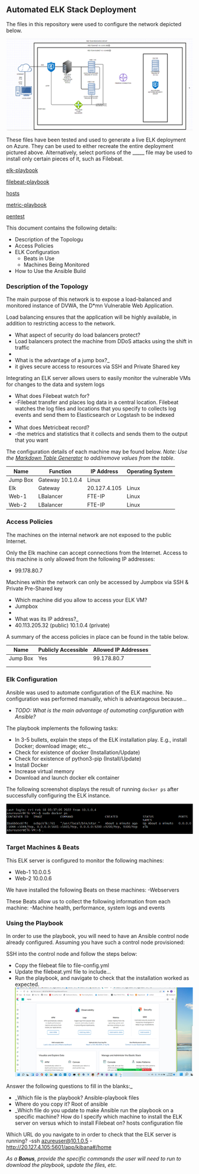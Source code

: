 ## Automated ELK Stack Deployment

The files in this repository were used to configure the network depicted below.

![Network diagram](https://github.com/Chamilton86/Project-1/blob/f5fa373b9e119f96c1ac9d53f151bcb47aa18b43/Diagrams/UNIT%2012%20HW.png)

These files have been tested and used to generate a live ELK deployment on Azure. They can be used to either recreate the entire deployment pictured above. Alternatively, select portions of the _____ file may be used to install only certain pieces of it, such as Filebeat.

  [elk-playbook](https://github.com/Chamilton86/Project-1/blob/6965f22f3031d4a82b214701772e5dd04ca2b818/Ansible/install-elk.yml)

[filebeat-playbook](https://github.com/Chamilton86/Project-1/blob/fb7afcfdabba40ed6090d01fbd3b1a00ecd738d9/Ansible/filebeat-playbook.yml)

[hosts](https://github.com/Chamilton86/Project-1/blob/6965f22f3031d4a82b214701772e5dd04ca2b818/Ansible/hosts.yml)

[metric-playbook](https://github.com/Chamilton86/Project-1/blob/6965f22f3031d4a82b214701772e5dd04ca2b818/Ansible/metricbeat-playbook.yml)

[pentest](https://github.com/Chamilton86/Project-1/blob/65f9e08eda8b513021af2712f9be11d0c2c80523/Ansible/pentest.yml)





This document contains the following details:
- Description of the Topologu
- Access Policies
- ELK Configuration
  - Beats in Use
  - Machines Being Monitored
- How to Use the Ansible Build


### Description of the Topology

The main purpose of this network is to expose a load-balanced and monitored instance of DVWA, the D*mn Vulnerable Web Application.

Load balancing ensures that the application will be highly available, in addition to restricting access to the network.
- What aspect of security do load balancers protect? 
- Load balancers protect the machine from DDoS attacks using the shift in traffic 
- 
- What is the advantage of a jump box?_
- it gives secure access to  resources via SSH and Private Shared key

Integrating an ELK server allows users to easily monitor the vulnerable VMs for changes to the data and system logs
- What does Filebeat watch for?
- -Filebeat transfer and places log data in a central location.  Filebeat watches the log files and locations that you specify to collects log events and send them  to Elasticsearch or Logstash to be indexed
- 
- What does Metricbeat record?
- -the metrics and statistics that it collects and sends them to the output that you want

The configuration details of each machine may be found below.
_Note: Use the [Markdown Table Generator](http://www.tablesgenerator.com/markdown_tables) to add/remove values from the table_.

| Name     | Function | IP Address | Operating System |
|----------|----------|------------|------------------|
| Jump Box | Gateway  10.1.0.4     | Linux            |
| Elk      | Gateway  | 20.127.4.105| Linux            |
| Web-1    | LBalancer| FTE-IP     | Linux            |
| Web-2    | LBalancer| FTE-IP     | Linux            |

### Access Policies

The machines on the internal network are not exposed to the public Internet. 

Only the Elk machine can accept connections from the Internet. Access to this machine is only allowed from the following IP addresses:
- 99.178.80.7

Machines within the network can only be accessed by Jumpbox via SSH & Private Pre-Shared key
- Which machine did you allow to access your ELK VM?
- Jumpbox
- 
-  What was its IP address?_
-  40.113.205.32 (public) 10.1.0.4 (private)

A summary of the access policies in place can be found in the table below.

| Name     | Publicly Accessible | Allowed IP Addresses |
|----------|---------------------|----------------------|
| Jump Box | Yes                 | 99.178.80.7         |
|          |                     |                      |
|          |                     |                      |

### Elk Configuration

Ansible was used to automate configuration of the ELK machine. No configuration was performed manually, which is advantageous because...
- _TODO: What is the main advantage of automating configuration with Ansible?_

The playbook implements the following tasks:
- In 3-5 bullets, explain the steps of the ELK installation play. E.g., install Docker; download image; etc._
- Check for existence of docker (Installation/Update)
- Check for existence of python3-pip (Install/Update)
- Install Docker 
- Increase virtual memory
- Download and launch docker elk container

The following screenshot displays the result of running `docker ps` after successfully configuring the ELK instance.

![Docker ps](https://github.com/shonham/Shontae-s-Cybersecurity-Project-1/blob/8573356a371266d9c31bd00b2386bedb29c34ddd/diagrams/Docker%20ps.png)

### Target Machines & Beats
This ELK server is configured to monitor the following machines:
- Web-1 10.0.0.5 
- Web-2 10.0.0.6

We have installed the following Beats on these machines:
-Webservers

These Beats allow us to collect the following information from each machine:
-Machine health, performance, system logs and events

### Using the Playbook
In order to use the playbook, you will need to have an Ansible control node already configured. Assuming you have such a control node provisioned: 

SSH into the control node and follow the steps below:
- Copy the filebeat file to file-config.yml
- Update the filebeat.yml file to include...
- Run the playbook, and navigate to check that the installation worked as expected.
![kibanaserver](https://github.com/Chamilton86/Project-1/blob/e319cb422f90df56d9665f319ecd7c5b7ee3b172/Diagrams/kibana.png)

Answer the following questions to fill in the blanks:_
- _Which file is the playbook? Ansible-playbook files
- Where do you copy it? Root of ansible
- _Which file do you update to make Ansible run the playbook on a specific machine? How do I specify which machine to install the ELK server on versus which to install Filebeat on? hosts configuration file

Which URL do you navigate to in order to check that the ELK server is running? 
-ssh azureuser@10.1.0.5
-http://20.127.4.105:5601/app/kibana#/home

_As a **Bonus**, provide the specific commands the user will need to run to download the playbook, update the files, etc._
